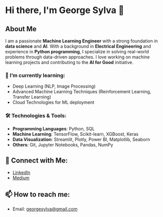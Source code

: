 # Hi there, I'm George Sylva 👋

## About Me
I am a passionate **Machine Learning Engineer** with a strong foundation in **data science** and **AI**. With a background in **Electrical Engineering** and experience in **Python programming**, I specialize in solving real-world problems through data-driven approaches. I love working on machine learning projects and contributing to the **AI for Good** initiative.

### 🌱 I’m currently learning:
- Deep Learning (NLP, Image Processing)
- Advanced Machine Learning Techniques (Reinforcement Learning, Transfer Learning)
- Cloud Technologies for ML deployment

### 🛠️ Technologies & Tools:
- **Programming Languages**: Python, SQL
- **Machine Learning**: TensorFlow, Scikit-learn, XGBoost, Keras
- **Data Visualization**: Streamlit, Plotly, Power BI, Matplotlib, Seaborn
- **Others**: Git, Jupyter Notebooks, Pandas, NumPy

## 💬 Connect with Me:
- [LinkedIn](https://www.linkedin.com/in/george-sylva-ba901811a)
- [Medium](https://medium.com/@georgesylva)

## 📫 How to reach me:
- Email: georgesylva@gmail.com
